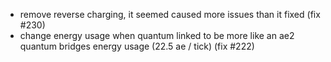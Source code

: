 - remove reverse charging, it seemed caused more issues than it fixed (fix #230)
- change energy usage when quantum linked to be more like an ae2 quantum bridges energy usage (22.5 ae / tick) (fix #222)